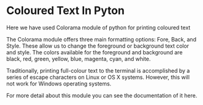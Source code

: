 # Coloured Text In Pyton
Here we have used Colorama module of python for printing coloured text

The Colorama module offers three main formatting options: Fore, Back, and Style. These allow us to change the foreground or background text color and style. The colors available for the foreground and background are black, red, green, yellow, blue, magenta, cyan, and white.

Traditionally, printing full-colour text to the terminal is accomplished by a series of escape characters on Linux or OS X systems. However, this will not work for Windows operating systems.

For more detail about this module you can see the documentation of it here.
